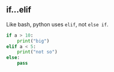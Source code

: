 ## if...elif

Like bash, python uses `elif`, not `else if`.

```python
if a > 10:
    print("big")
elif a < 5:
    print("not so")
else:
    pass
```
